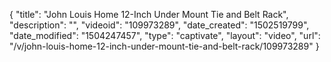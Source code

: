 {
    "title": "John Louis Home 12-Inch Under Mount Tie and Belt Rack",
    "description": "",
    "videoid": "109973289",
    "date_created": "1502519799",
    "date_modified": "1504247457",
    "type": "captivate",
    "layout": "video",
    "url": "\/v\/john-louis-home-12-inch-under-mount-tie-and-belt-rack\/109973289"
}